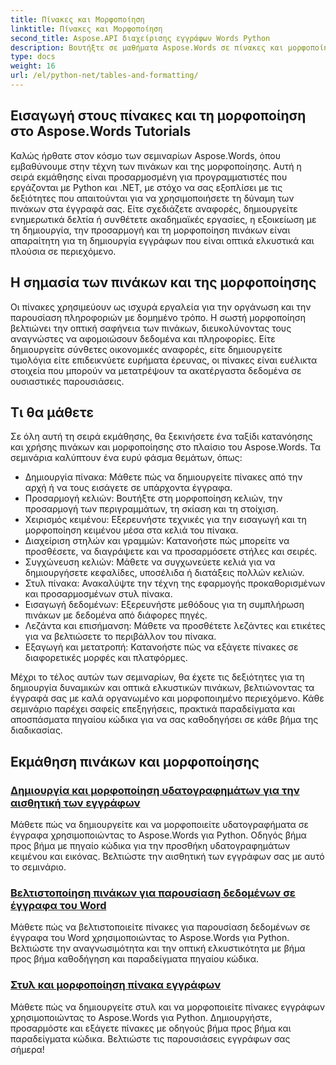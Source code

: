 ```yaml
---
title: Πίνακες και Μορφοποίηση
linktitle: Πίνακες και Μορφοποίηση
second_title: Aspose.API διαχείρισης εγγράφων Words Python
description: Βουτήξτε σε μαθήματα Aspose.Words σε πίνακες και μορφοποίηση σε εφαρμογές Python και .NET. Μάθετε να δημιουργείτε, να προσαρμόζετε και να διαμορφώνετε πίνακες για οπτικά συναρπαστικά έγγραφα.
type: docs
weight: 16
url: /el/python-net/tables-and-formatting/
---
```



## Εισαγωγή στους πίνακες και τη μορφοποίηση στο Aspose.Words Tutorials

Καλώς ήρθατε στον κόσμο των σεμιναρίων Aspose.Words, όπου εμβαθύνουμε στην τέχνη των πινάκων και της μορφοποίησης. Αυτή η σειρά εκμάθησης είναι προσαρμοσμένη για προγραμματιστές που εργάζονται με Python και .NET, με στόχο να σας εξοπλίσει με τις δεξιότητες που απαιτούνται για να χρησιμοποιήσετε τη δύναμη των πινάκων στα έγγραφά σας. Είτε σχεδιάζετε αναφορές, δημιουργείτε ενημερωτικά δελτία ή συνθέτετε ακαδημαϊκές εργασίες, η εξοικείωση με τη δημιουργία, την προσαρμογή και τη μορφοποίηση πινάκων είναι απαραίτητη για τη δημιουργία εγγράφων που είναι οπτικά ελκυστικά και πλούσια σε περιεχόμενο.

## Η σημασία των πινάκων και της μορφοποίησης

Οι πίνακες χρησιμεύουν ως ισχυρά εργαλεία για την οργάνωση και την παρουσίαση πληροφοριών με δομημένο τρόπο. Η σωστή μορφοποίηση βελτιώνει την οπτική σαφήνεια των πινάκων, διευκολύνοντας τους αναγνώστες να αφομοιώσουν δεδομένα και πληροφορίες. Είτε δημιουργείτε σύνθετες οικονομικές αναφορές, είτε δημιουργείτε τιμολόγια είτε επιδεικνύετε ευρήματα έρευνας, οι πίνακες είναι ευέλικτα στοιχεία που μπορούν να μετατρέψουν τα ακατέργαστα δεδομένα σε ουσιαστικές παρουσιάσεις.

## Τι θα μάθετε

Σε όλη αυτή τη σειρά εκμάθησης, θα ξεκινήσετε ένα ταξίδι κατανόησης και χρήσης πινάκων και μορφοποίησης στο πλαίσιο του Aspose.Words. Τα σεμινάρια καλύπτουν ένα ευρύ φάσμα θεμάτων, όπως:

- Δημιουργία πίνακα: Μάθετε πώς να δημιουργείτε πίνακες από την αρχή ή να τους εισάγετε σε υπάρχοντα έγγραφα.
- Προσαρμογή κελιών: Βουτήξτε στη μορφοποίηση κελιών, την προσαρμογή των περιγραμμάτων, τη σκίαση και τη στοίχιση.
- Χειρισμός κειμένου: Εξερευνήστε τεχνικές για την εισαγωγή και τη μορφοποίηση κειμένου μέσα στα κελιά του πίνακα.
- Διαχείριση στηλών και γραμμών: Κατανοήστε πώς μπορείτε να προσθέσετε, να διαγράψετε και να προσαρμόσετε στήλες και σειρές.
- Συγχώνευση κελιών: Μάθετε να συγχωνεύετε κελιά για να δημιουργήσετε κεφαλίδες, υποσέλιδα ή διατάξεις πολλών κελιών.
- Στυλ πίνακα: Ανακαλύψτε την τέχνη της εφαρμογής προκαθορισμένων και προσαρμοσμένων στυλ πίνακα.
- Εισαγωγή δεδομένων: Εξερευνήστε μεθόδους για τη συμπλήρωση πινάκων με δεδομένα από διάφορες πηγές.
- Λεζάντα και επισήμανση: Μάθετε να προσθέτετε λεζάντες και ετικέτες για να βελτιώσετε το περιβάλλον του πίνακα.
- Εξαγωγή και μετατροπή: Κατανοήστε πώς να εξάγετε πίνακες σε διαφορετικές μορφές και πλατφόρμες.

Μέχρι το τέλος αυτών των σεμιναρίων, θα έχετε τις δεξιότητες για τη δημιουργία δυναμικών και οπτικά ελκυστικών πινάκων, βελτιώνοντας τα έγγραφά σας με καλά οργανωμένο και μορφοποιημένο περιεχόμενο. Κάθε σεμινάριο παρέχει σαφείς επεξηγήσεις, πρακτικά παραδείγματα και αποσπάσματα πηγαίου κώδικα για να σας καθοδηγήσει σε κάθε βήμα της διαδικασίας.

## Εκμάθηση πινάκων και μορφοποίησης
### [Δημιουργία και μορφοποίηση υδατογραφημάτων για την αισθητική των εγγράφων](./manage-document-watermarks/)
Μάθετε πώς να δημιουργείτε και να μορφοποιείτε υδατογραφήματα σε έγγραφα χρησιμοποιώντας το Aspose.Words για Python. Οδηγός βήμα προς βήμα με πηγαίο κώδικα για την προσθήκη υδατογραφημάτων κειμένου και εικόνας. Βελτιώστε την αισθητική των εγγράφων σας με αυτό το σεμινάριο.
### [Βελτιστοποίηση πινάκων για παρουσίαση δεδομένων σε έγγραφα του Word](./document-tables/)
Μάθετε πώς να βελτιστοποιείτε πίνακες για παρουσίαση δεδομένων σε έγγραφα του Word χρησιμοποιώντας το Aspose.Words για Python. Βελτιώστε την αναγνωσιμότητα και την οπτική ελκυστικότητα με βήμα προς βήμα καθοδήγηση και παραδείγματα πηγαίου κώδικα.
### [Στυλ και μορφοποίηση πίνακα εγγράφων](./document-table-styles-formatting/)
Μάθετε πώς να δημιουργείτε στυλ και να μορφοποιείτε πίνακες εγγράφων χρησιμοποιώντας το Aspose.Words για Python. Δημιουργήστε, προσαρμόστε και εξάγετε πίνακες με οδηγούς βήμα προς βήμα και παραδείγματα κώδικα. Βελτιώστε τις παρουσιάσεις εγγράφων σας σήμερα! 